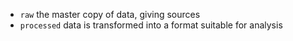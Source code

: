 - `raw` the master copy of data, giving sources
- `processed` data is transformed into a format suitable for analysis
